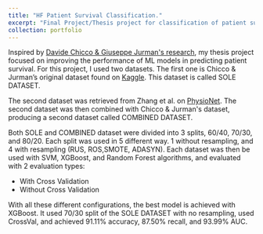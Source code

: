 ```yaml
---
title: "HF Patient Survival Classification."
excerpt: "Final Project/Thesis project for classification of patient survival; achieved 91.11% accuracy, 87.50% recall, and 93.99% AUC<br/><img src="/images/portfolio1.png" alt="HF Patient Survival Classification" width="800">"
collection: portfolio
---
```


Inspired by [Davide Chicco & Giuseppe Jurman's research](https://bmcmedinformdecismak.biomedcentral.com/articles/10.1186/s12911-020-1023-5), my thesis project focused on improving the performance of ML models in predicting patient survival. For this project, I used two datasets. The first one is Chicco & Jurman’s original dataset found on [Kaggle](https://www.kaggle.com/datasets/andrewmvd/heart-failure-clinical-data). This dataset is called SOLE DATASET.

The second dataset was retrieved from Zhang et al. on [PhysioNet](https://physionet.org/content/heart-failure-zigong/1.3/). The second dataset was then combined with Chicco & Jurman's dataset, producing a second dataset called COMBINED DATASET.

Both SOLE and COMBINED dataset were divided into 3 splits, 60/40, 70/30, and 80/20. Each split was used in 5 different way. 1 without resampling, and 4 with resampling (RUS, ROS,SMOTE, ADASYN). Each dataset was then be used with SVM, XGBoost, and Random Forest algorithms, and evaluated with 2 evaluation types:
* With Cross Validation
* Without Cross Validation


With all these different configurations, the best model is achieved with XGBoost. It used 70/30 split of the SOLE DATASET with no resampling, used CrossVal, and achieved 91.11% accuracy, 87.50% recall, and 93.99% AUC.